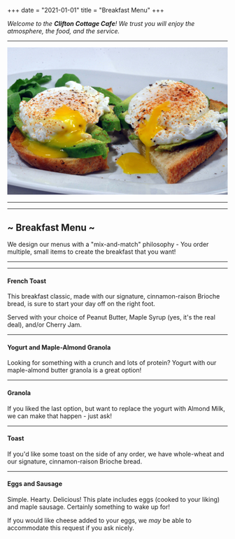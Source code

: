 +++
date = "2021-01-01"
title = "Breakfast Menu"
+++

*Welcome to the **Clifton Cottage Cafe**! We trust you will enjoy the atmosphere, the food, and the service.*

---

![Breakfast!](/img/bkfast.jpeg)

---
---

## ~ Breakfast Menu ~

We design our menus with a "mix-and-match" philosophy - You order multiple, small items to create the breakfast that you want!

---
---

#### French Toast

This breakfast classic, made with our signature, cinnamon-raison Brioche bread, is sure to start your day off on the right foot.

Served with your choice of Peanut Butter, Maple Syrup (yes, it's the real deal), and/or Cherry Jam.

---

#### Yogurt and Maple-Almond Granola

Looking for something with a crunch and lots of protein? Yogurt with our maple-almond butter granola is a great option!

---

#### Granola

If you liked the last option, but want to replace the yogurt with Almond Milk, we can make that happen - just ask!

---

#### Toast

If you'd like some toast on the side of any order, we have whole-wheat and our signature, cinnamon-raison Brioche bread.

---

#### Eggs and Sausage

Simple. Hearty. Delicious! This plate includes eggs (cooked to your liking) and maple sausage. Certainly something to wake up for!

If you would like cheese added to your eggs, we *may* be able to accommodate this request if you ask nicely.
